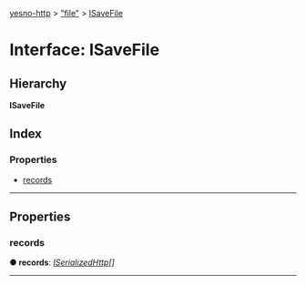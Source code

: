 [yesno-http](../README.md) > ["file"](../modules/_file_.md) > [ISaveFile](../interfaces/_file_.isavefile.md)

# Interface: ISaveFile

## Hierarchy

**ISaveFile**

## Index

### Properties

* [records](_file_.isavefile.md#records)

---

## Properties

<a id="records"></a>

###  records

**● records**: *[ISerializedHttp](_http_serializer_.iserializedhttp.md)[]*

___

